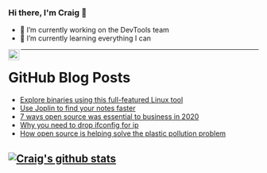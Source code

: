 ### Hi there, I'm Craig 👋

<!--
**CraigTeelFugro/CraigTeelFugro** is a ✨ _special_ ✨ repository because its `README.md` (this file) appears on your GitHub profile.

Here are some ideas to get you started:
-->

- 🔭 I’m currently working on the DevTools team
- 🌱 I’m currently learning everything I can

[<img align="left" alt="Craig Teel | LinkedIn" width="22px" src="https://cdn.jsdelivr.net/npm/simple-icons@v3/icons/linkedin.svg" />][linkedin]

---

# GitHub Blog Posts

<!-- BLOG-POST-LIST:START -->
- [Explore binaries using this full-featured Linux tool](https://opensource.com/article/21/1/linux-radare2)
- [Use Joplin to find your notes faster](https://opensource.com/article/21/1/notes-joplin)
- [7 ways open source was essential to business in 2020](https://opensource.com/article/21/1/open-source-business)
- [Why you need to drop ifconfig for ip](https://opensource.com/article/21/1/ifconfig-ip-linux)
- [How open source is helping solve the plastic pollution problem](https://opensource.com/article/21/1/openlittermap)
<!-- BLOG-POST-LIST:END -->

## [![Craig's github stats](https://github-readme-stats.vercel.app/api?username=craigteelfugro)](https://github.com/anuraghazra/github-readme-stats)


[linkedin]: https://linkedin.com/in/craig-teel-b8786771
